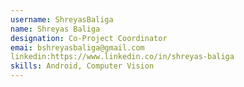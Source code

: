 ```yaml
--- 
username: ShreyasBaliga
name: Shreyas Baliga
designation: Co-Project Coordinator 
emai: bshreyasbaliga@gmail.com 
linkedin:https://www.linkedin.co/in/shreyas-baliga 
skills: Android, Computer Vision
---
```


